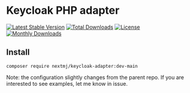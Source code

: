# Keycloak PHP adapter

[![Latest Stable Version](https://poser.pugx.org/ataccama/keycloak-adapter/v/stable)](https://packagist.org/packages/ataccama/keycloak-adapter) [![Total Downloads](https://poser.pugx.org/ataccama/keycloak-adapter/downloads)](https://packagist.org/packages/ataccama/keycloak-adapter) [![License](https://poser.pugx.org/ataccama/keycloak-adapter/license)](https://packagist.org/packages/ataccama/keycloak-adapter) [![Monthly Downloads](https://poser.pugx.org/ataccama/keycloak-adapter/d/monthly)](https://packagist.org/packages/ataccama/keycloak-adapter)

## Install
`composer require nextmj/keycloak-adapter:dev-main`

Note: the configuration slightly changes from the parent repo. If you are interested to see examples, let me know in issue.